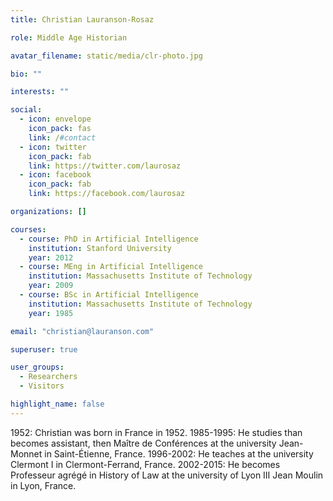 ```yaml
---
title: Christian Lauranson-Rosaz

role: Middle Age Historian

avatar_filename: static/media/clr-photo.jpg

bio: ""

interests: ""

social:
  - icon: envelope
    icon_pack: fas
    link: /#contact
  - icon: twitter
    icon_pack: fab
    link: https://twitter.com/laurosaz
  - icon: facebook
    icon_pack: fab
    link: https://facebook.com/laurosaz

organizations: []

courses:
  - course: PhD in Artificial Intelligence
    institution: Stanford University
    year: 2012
  - course: MEng in Artificial Intelligence
    institution: Massachusetts Institute of Technology
    year: 2009
  - course: BSc in Artificial Intelligence
    institution: Massachusetts Institute of Technology
    year: 1985

email: "christian@lauranson.com"

superuser: true

user_groups:
  - Researchers
  - Visitors

highlight_name: false
---
```


1952: Christian was born in France in 1952.
1985-1995: He studies than becomes assistant, then Maître de Conférences at the university Jean-Monnet in Saint-Étienne, France.
1996-2002: He teaches at the university Clermont I in Clermont-Ferrand, France.
2002-2015: He becomes Professeur agrégé in History of Law at the university of Lyon III Jean Moulin in Lyon, France.
